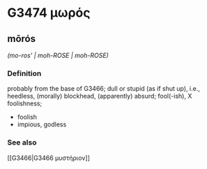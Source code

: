 # G3474 μωρός

## mōrós

_(mo-ros' | moh-ROSE | moh-ROSE)_

### Definition

probably from the base of G3466; dull or stupid (as if shut up), i.e., heedless, (morally) blockhead, (apparently) absurd; fool(-ish), X foolishness; 

- foolish
- impious, godless

### See also

[[G3466|G3466 μυστήριον]]

